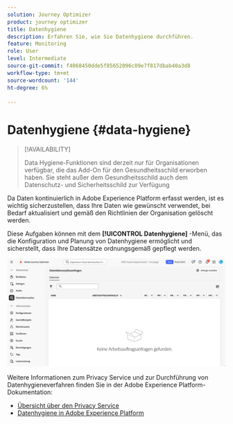 ```yaml
---
solution: Journey Optimizer
product: journey optimizer
title: Datenhygiene
description: Erfahren Sie, wie Sie Datenhygiene durchführen.
feature: Monitoring
role: User
level: Intermediate
source-git-commit: f4068450dde5f85652096c09e7f817dbab40a3d8
workflow-type: tm+mt
source-wordcount: '144'
ht-degree: 6%

---
```


# Datenhygiene {#data-hygiene}

>[!AVAILABILITY]
>
>Data Hygiene-Funktionen sind derzeit nur für Organisationen verfügbar, die das Add-On für den Gesundheitsschild erworben haben. Sie steht außer dem Gesundheitsschild auch dem Datenschutz- und Sicherheitsschild zur Verfügung


Da Daten kontinuierlich in Adobe Experience Platform erfasst werden, ist es wichtig sicherzustellen, dass Ihre Daten wie gewünscht verwendet, bei Bedarf aktualisiert und gemäß den Richtlinien der Organisation gelöscht werden.

Diese Aufgaben können mit dem **[!UICONTROL Datenhygiene]** -Menü, das die Konfiguration und Planung von Datenhygiene ermöglicht und sicherstellt, dass Ihre Datensätze ordnungsgemäß gepflegt werden.

![](assets/data-hygiene.png)

Weitere Informationen zum Privacy Service und zur Durchführung von Datenhygieneverfahren finden Sie in der Adobe Experience Platform-Dokumentation:

* [Übersicht über den Privacy Service](https://experienceleague.adobe.com/docs/experience-platform/privacy/home.html?lang=de)
* [Datenhygiene in Adobe Experience Platform](https://experienceleague.adobe.com/docs/experience-platform/hygiene/home.html?lang=en)
